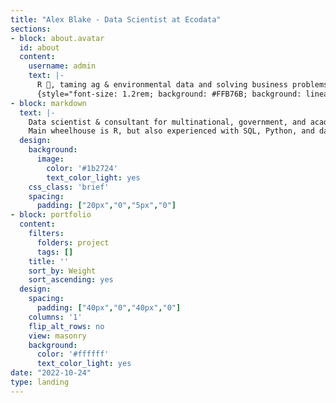 ```yaml
---
title: "Alex Blake - Data Scientist at Ecodata"
sections:
- block: about.avatar
  id: about
  content:
    username: admin
    text: |-
      R 🧙, taming ag & environmental data and solving business problems with models and sexy visuals.
      {style="font-size: 1.2rem; background: #FFB76B; background: linear-gradient(to right, #FFB76B 0%, #FFA73D 30%, #FF7C00 60%, #FF7F04 100%); -webkit-background-clip: text; -webkit-text-fill-color: transparent;"}
- block: markdown
  text: |-
    Data scientist & consultant for multinational, government, and academic clients in the agriculture and environmental sectors. Biology PhD leveraging years of experience in hypothesis testing and modeling to pull cool stories from messy data.Previously worked on marine zooplankton, scorpion venoms, invasive weeds, environmental policy, wetland conservation, and the UK space sector.
    Main wheelhouse is R, but also experienced with SQL, Python, and dabbled in a handful of other languages. I do analysis on experiments with hypothesis tests, time series, and spatial data with tools like mixed models, GAMs, and ML to name a few; and storytelling with beautiful ggplots, animations, Shiny apps, PowerBI, and websites.
  design:
    background:
      image:
        color: '#1b2724'
        text_color_light: yes
    css_class: 'brief'
    spacing:
      padding: ["20px","0","5px","0"]
- block: portfolio
  content:
    filters:
      folders: project
      tags: []
    title: ''
    sort_by: Weight
    sort_ascending: yes
  design:
    spacing:
      padding: ["40px","0","40px","0"]
    columns: '1'
    flip_alt_rows: no
    view: masonry
    background:
      color: '#ffffff'
      text_color_light: yes
date: "2022-10-24"
type: landing
---
```

